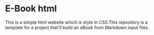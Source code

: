# E-Book html

This is a simple html website which is style in CSS.This repository is a template for a project that'll build an eBook from Markdown input files.
